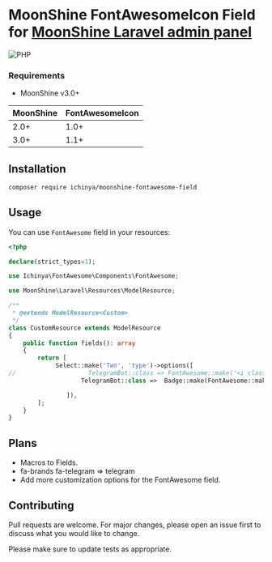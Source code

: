 # MoonShine FontAwesomeIcon Field for [MoonShine Laravel admin panel](https://moonshine-laravel.com)

![PHP](https://img.shields.io/badge/PHP-^8.2-blue.svg?style=flat)

### Requirements

- MoonShine v3.0+

| MoonShine | FontAwesomeIcon |
|-----------|-----------------|
| 2.0+      | 1.0+            |
| 3.0+      | 1.1+            |

## Installation

```bash
composer require ichinya/moonshine-fontawesome-field
```

## Usage

You can use `FontAwesome` field in your resources:

```php
<?php

declare(strict_types=1);

use Ichinya\FontAwesome\Components\FontAwesome;

use MoonShine\Laravel\Resources\ModelResource;

/**
 * @extends ModelResource<Custom>
 */
class CustomResource extends ModelResource
{
    public function fields(): array
    {
        return [
             Select::make('Тип', 'type')->options([
//                    TelegramBot::class => FontAwesome::make('<i class="fa-brands fa-telegram"></i>' , 'blue'),
                    TelegramBot::class =>  Badge::make(FontAwesome::make('<i class="fa-brands fa-telegram"></i>' , 'blue') . 'Telegram', 'blue'),

                ]),
        ];
    }
}
```

## Plans

* Macros to Fields.
* fa-brands fa-telegram => telegram
* Add more customization options for the FontAwesome field.

## Contributing

Pull requests are welcome. For major changes, please open an issue first
to discuss what you would like to change.

Please make sure to update tests as appropriate.
